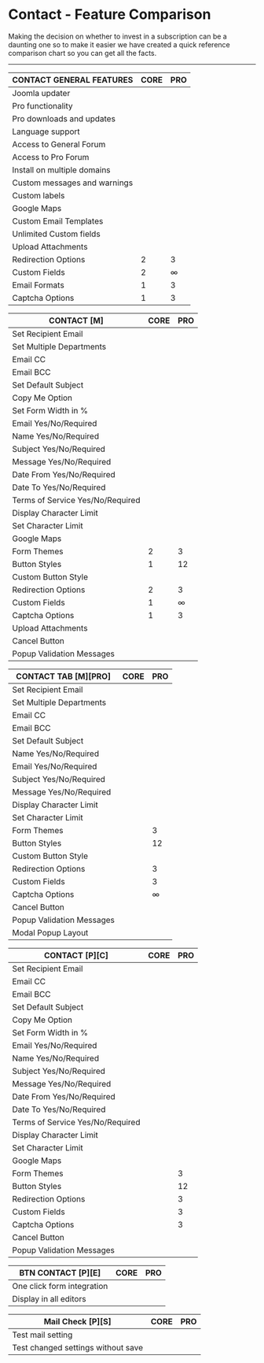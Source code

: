 # Contact - Feature Comparison

<div class="alert alert-info">Making the decision on whether to invest in a subscription can be a daunting one so to make it easier we have created a quick reference comparison chart so you can get all the facts.</div>

---

| CONTACT GENERAL FEATURES           | CORE                   | PRO                    |
|------------------------------------|------------------------|------------------------|
| Joomla updater                     |<span class="icon-ok"></span>|<span class="icon-ok"></span>|
| Pro functionality                  |<span class="icon-not-ok"></span>|<span class="icon-ok"></span>|
| Pro downloads and updates          |<span class="icon-not-ok"></span>|<span class="icon-ok"></span>|
| Language support                   |<span class="icon-ok"></span>|<span class="icon-ok"></span>|
| Access to General Forum            |<span class="icon-ok"></span>|<span class="icon-ok"></span>|
| Access to Pro Forum                |<span class="icon-not-ok"></span>|<span class="icon-ok"></span>|
| Install on multiple domains        |<span class="icon-ok"></span>|<span class="icon-ok"></span>|
| Custom messages and warnings       |<span class="icon-ok"></span>|<span class="icon-ok"></span>|
| Custom labels                      |<span class="icon-ok"></span>|<span class="icon-ok"></span>|
| Google Maps                        |<span class="icon-not-ok"></span>|<span class="icon-ok"></span>|
| Custom Email Templates             |<span class="icon-not-ok"></span>|<span class="icon-ok"></span>|
| Unlimited Custom fields            |<span class="icon-not-ok"></span>|<span class="icon-ok"></span>|
| Upload Attachments                 |<span class="icon-not-ok"></span>|<span class="icon-ok"></span>|
| Redirection Options                |<span class="badge badge-warning">2</span>|<span class="badge badge-success">3</span>|
| Custom Fields                      |<span class="badge badge-warning">2</span>|<span class="badge badge-success">∞</span>|
| Email Formats                      |<span class="badge badge-warning">1</span>|<span class="badge badge-success">3</span>|
| Captcha Options                    |<span class="badge badge-warning">1</span>|<span class="badge badge-success">3</span>|

| CONTACT \[M\]                      | CORE                   | PRO                    |
|------------------------------------|------------------------|------------------------|
| Set Recipient Email                |<span class="icon-ok"></span>|<span class="icon-ok"></span>|
| Set Multiple Departments           |<span class="icon-not-ok"></span>|<span class="icon-ok"></span>|
| Email CC                           |<span class="icon-not-ok"></span>|<span class="icon-ok"></span>|
| Email BCC                          |<span class="icon-not-ok"></span>|<span class="icon-ok"></span>|
| Set Default Subject                |<span class="icon-ok"></span>|<span class="icon-ok"></span>|
| Copy Me Option                     |<span class="icon-ok"></span>|<span class="icon-ok"></span>|
| Set Form Width in %                |<span class="icon-ok"></span>|<span class="icon-ok"></span>|
| Email Yes/No/Required              |<span class="icon-ok"></span>|<span class="icon-ok"></span>|
| Name Yes/No/Required               |<span class="icon-ok"></span>|<span class="icon-ok"></span>|
| Subject Yes/No/Required            |<span class="icon-ok"></span>|<span class="icon-ok"></span>|
| Message Yes/No/Required            |<span class="icon-ok"></span>|<span class="icon-ok"></span>|
| Date From Yes/No/Required          |<span class="icon-not-ok"></span>|<span class="icon-ok"></span>|
| Date To Yes/No/Required            |<span class="icon-not-ok"></span>|<span class="icon-ok"></span>|
| Terms of Service Yes/No/Required   |<span class="icon-not-ok"></span>|<span class="icon-ok"></span>|
| Display Character Limit            |<span class="icon-ok"></span>|<span class="icon-ok"></span>|
| Set Character Limit                |<span class="icon-not-ok"></span>|<span class="icon-ok"></span>|
| Google Maps                        |<span class="icon-not-ok"></span>|<span class="icon-ok"></span>|
| Form Themes                        |<span class="badge badge-warning">2</span>|<span class="badge badge-success">3</span>|
| Button Styles                      |<span class="badge badge-warning">1</span>|<span class="badge badge-success">12</span>|
| Custom Button Style                |<span class="icon-ok"></span>|<span class="icon-ok"></span>|
| Redirection Options                |<span class="badge badge-warning">2</span>|<span class="badge badge-success">3</span>|
| Custom Fields                      |<span class="badge badge-warning">1</span>|<span class="badge badge-success">∞</span>|
| Captcha Options                    |<span class="badge badge-warning">1</span>|<span class="badge badge-success">3</span>|
| Upload Attachments                 |<span class="icon-not-ok"></span>|<span class="icon-ok"></span>|
| Cancel Button                      |<span class="icon-not-ok"></span>|<span class="icon-ok"></span>|
| Popup Validation Messages          |<span class="icon-not-ok"></span>|<span class="icon-ok"></span>|

| CONTACT TAB \[M\]\[PRO\]           | CORE                   | PRO                    |
|------------------------------------|------------------------|------------------------|
| Set Recipient Email                |<span class="icon-not-ok"></span>|<span class="icon-ok"></span>|
| Set Multiple Departments           |<span class="icon-not-ok"></span>|<span class="icon-ok"></span>|
| Email CC                           |<span class="icon-not-ok"></span>|<span class="icon-ok"></span>|
| Email BCC                          |<span class="icon-not-ok"></span>|<span class="icon-ok"></span>|
| Set Default Subject                |<span class="icon-not-ok"></span>|<span class="icon-ok"></span>|
| Name Yes/No/Required               |<span class="icon-not-ok"></span>|<span class="icon-ok"></span>|
| Email Yes/No/Required              |<span class="icon-not-ok"></span>|<span class="icon-ok"></span>|
| Subject Yes/No/Required            |<span class="icon-not-ok"></span>|<span class="icon-ok"></span>|
| Message Yes/No/Required            |<span class="icon-not-ok"></span>|<span class="icon-ok"></span>|
| Display Character Limit            |<span class="icon-not-ok"></span>|<span class="icon-ok"></span>|
| Set Character Limit                |<span class="icon-not-ok"></span>|<span class="icon-ok"></span>|
| Form Themes                        |<span class="icon-not-ok"></span>|<span class="badge badge-success">3</span>|
| Button Styles                      |<span class="icon-not-ok"></span>|<span class="badge badge-success">12</span>|
| Custom Button Style                |<span class="icon-not-ok"></span>|<span class="icon-ok"></span>|
| Redirection Options                |<span class="icon-not-ok"></span>|<span class="badge badge-success">3</span>|
| Custom Fields                      |<span class="icon-not-ok"></span>|<span class="badge badge-success">3</span>|
| Captcha Options                    |<span class="icon-not-ok"></span>|<span class="badge badge-success">∞</span>|
| Cancel Button                      |<span class="icon-not-ok"></span>|<span class="icon-ok"></span>|
| Popup Validation Messages          |<span class="icon-not-ok"></span>|<span class="icon-ok"></span>|
| Modal Popup Layout                 |<span class="icon-not-ok"></span>|<span class="icon-ok"></span>|

| CONTACT \[P\]\[C\]                 | CORE                   | PRO                    |
|------------------------------------|------------------------|------------------------|
| Set Recipient Email                |<span class="icon-not-ok"></span>|<span class="icon-ok"></span>|
| Email CC                           |<span class="icon-not-ok"></span>|<span class="icon-ok"></span>|
| Email BCC                          |<span class="icon-not-ok"></span>|<span class="icon-ok"></span>|
| Set Default Subject                |<span class="icon-not-ok"></span>|<span class="icon-ok"></span>|
| Copy Me Option                     |<span class="icon-not-ok"></span>|<span class="icon-ok"></span>|
| Set Form Width in %                |<span class="icon-not-ok"></span>|<span class="icon-ok"></span>|
| Email Yes/No/Required              |<span class="icon-not-ok"></span>|<span class="icon-ok"></span>|
| Name Yes/No/Required               |<span class="icon-not-ok"></span>|<span class="icon-ok"></span>|
| Subject Yes/No/Required            |<span class="icon-not-ok"></span>|<span class="icon-ok"></span>|
| Message Yes/No/Required            |<span class="icon-not-ok"></span>|<span class="icon-ok"></span>|
| Date From Yes/No/Required          |<span class="icon-not-ok"></span>|<span class="icon-ok"></span>|
| Date To Yes/No/Required            |<span class="icon-not-ok"></span>|<span class="icon-ok"></span>|
| Terms of Service Yes/No/Required   |<span class="icon-not-ok"></span>|<span class="icon-ok"></span>|
| Display Character Limit            |<span class="icon-not-ok"></span>|<span class="icon-ok"></span>|
| Set Character Limit                |<span class="icon-not-ok"></span>|<span class="icon-ok"></span>|
| Google Maps                        |<span class="icon-not-ok"></span>|<span class="icon-ok"></span>|
| Form Themes                        |<span class="icon-not-ok"></span>|<span class="badge badge-success">3</span>|
| Button Styles                      |<span class="icon-not-ok"></span>|<span class="badge badge-success">12</span>|
| Redirection Options                |<span class="icon-not-ok"></span>|<span class="badge badge-success">3</span>|
| Custom Fields                      |<span class="icon-not-ok"></span>|<span class="badge badge-success">3</span>|
| Captcha Options                    |<span class="icon-not-ok"></span>|<span class="badge badge-success">3</span>|
| Cancel Button                      |<span class="icon-not-ok"></span>|<span class="icon-ok"></span>|                
| Popup Validation Messages          |<span class="icon-not-ok"></span>|<span class="icon-ok"></span>|

| BTN CONTACT \[P\]\[E\]             | CORE                   | PRO                    |
|------------------------------------|------------------------|------------------------|
| One click form integration         |<span class="icon-not-ok"></span>|<span class="icon-ok"></span>|
| Display in all editors             |<span class="icon-not-ok"></span>|<span class="icon-ok"></span>|

| Mail Check \[P\]\[S\]              | CORE                   | PRO                    |
|------------------------------------|------------------------|------------------------|
| Test mail setting                  |<span class="icon-ok"></span>|<span class="icon-ok"></span>|
| Test changed settings without save |<span class="icon-ok"></span>|<span class="icon-ok"></span>|

